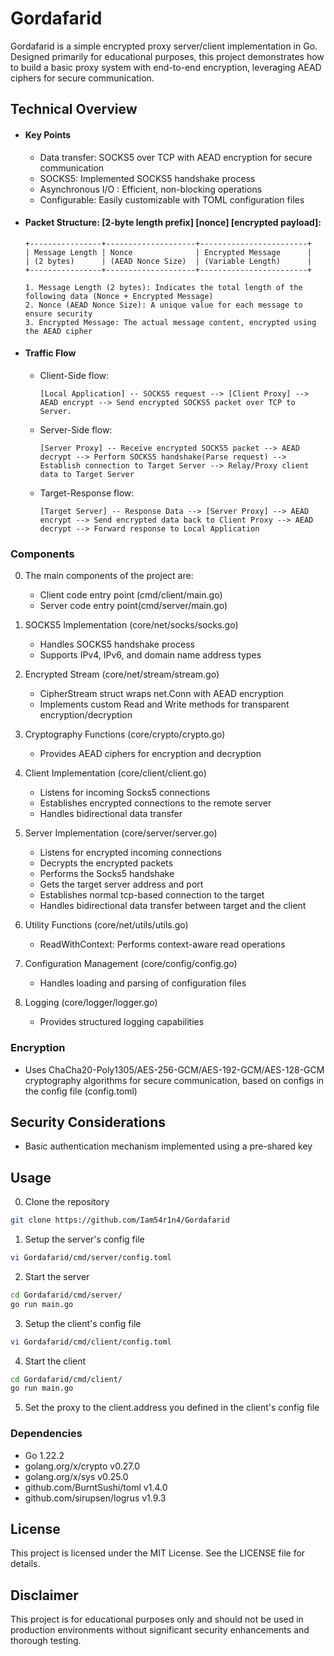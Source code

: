 # Gordafarid

Gordafarid is a simple encrypted proxy server/client implementation in Go. Designed primarily for educational purposes, this project demonstrates how to build a basic proxy system with end-to-end encryption, leveraging AEAD ciphers for secure communication.

## Technical Overview

- #### Key Points
   - Data transfer: SOCKS5 over TCP with AEAD encryption for secure communication
   - SOCKS5: Implemented SOCKS5 handshake process
   - Asynchronous I/O : Efficient, non-blocking operations
   - Configurable: Easily customizable with TOML configuration files
- #### Packet Structure: [2-byte length prefix] [nonce] [encrypted payload]:
   ```plaintext
   +----------------+--------------------+------------------------+
   | Message Length | Nonce              | Encrypted Message      |
   | (2 bytes)      | (AEAD Nonce Size)  | (Variable Length)      |
   +----------------+--------------------+------------------------+
   
   1. Message Length (2 bytes): Indicates the total length of the following data (Nonce + Encrypted Message)
   2. Nonce (AEAD Nonce Size): A unique value for each message to ensure security
   3. Encrypted Message: The actual message content, encrypted using the AEAD cipher
   ```

- #### Traffic Flow
   - Client-Side flow:
      ```plaintext
      [Local Application] -- SOCKS5 request --> [Client Proxy] --> AEAD encrypt --> Send encrypted SOCKS5 packet over TCP to Server.
      ```

   - Server-Side flow:
      ```plaintext
      [Server Proxy] -- Receive encrypted SOCKS5 packet --> AEAD decrypt --> Perform SOCKS5 handshake(Parse request) --> Establish connection to Target Server --> Relay/Proxy client data to Target Server
      ```

   - Target-Response flow:
      ```plaintext
      [Target Server] -- Response Data --> [Server Proxy] --> AEAD encrypt --> Send encrypted data back to Client Proxy --> AEAD decrypt --> Forward response to Local Application
      ```
###  Components

0. The main components of the project are:
   - Client code entry point (cmd/client/main.go)
   - Server code entry point(cmd/server/main.go)

1. SOCKS5 Implementation (core/net/socks/socks.go)
   - Handles SOCKS5 handshake process
   - Supports IPv4, IPv6, and domain name address types

2. Encrypted Stream (core/net/stream/stream.go)
   - CipherStream struct wraps net.Conn with AEAD encryption
   - Implements custom Read and Write methods for transparent encryption/decryption

3. Cryptography Functions (core/crypto/crypto.go)
   - Provides AEAD ciphers for encryption and decryption

4. Client Implementation (core/client/client.go)
   - Listens for incoming Socks5 connections
   - Establishes encrypted connections to the remote server
   - Handles bidirectional data transfer

5. Server Implementation (core/server/server.go)
   - Listens for encrypted incoming connections
   - Decrypts the encrypted packets
   - Performs the Socks5 handshake
   - Gets the target server address and port
   - Establishes normal tcp-based connection to the target
   - Handles bidirectional data transfer between target and the client

6. Utility Functions (core/net/utils/utils.go)
   - ReadWithContext: Performs context-aware read operations

7. Configuration Management (core/config/config.go)
   - Handles loading and parsing of configuration files

8. Logging (core/logger/logger.go)
   - Provides structured logging capabilities

### Encryption

- Uses ChaCha20-Poly1305/AES-256-GCM/AES-192-GCM/AES-128-GCM cryptography algorithms for secure communication, based on configs in the config file (config.toml)


## Security Considerations
- Basic authentication mechanism implemented using a pre-shared key

## Usage
0. Clone the repository
```bash
git clone https://github.com/Iam54r1n4/Gordafarid
```

1. Setup the server's config file
```bash
vi Gordafarid/cmd/server/config.toml
```

2. Start the server
```bash
cd Gordafarid/cmd/server/
go run main.go
```


3. Setup the client's config file
```bash
vi Gordafarid/cmd/client/config.toml
```

4. Start the client
```bash
cd Gordafarid/cmd/client/
go run main.go
```

5. Set the proxy to the client.address you defined in the client's config file


### Dependencies

- Go 1.22.2
- golang.org/x/crypto v0.27.0
- golang.org/x/sys v0.25.0
- github.com/BurntSushi/toml v1.4.0
- github.com/sirupsen/logrus v1.9.3

## License

This project is licensed under the MIT License. See the LICENSE file for details.

## Disclaimer

This project is for educational purposes only and should not be used in production environments without significant security enhancements and thorough testing.
